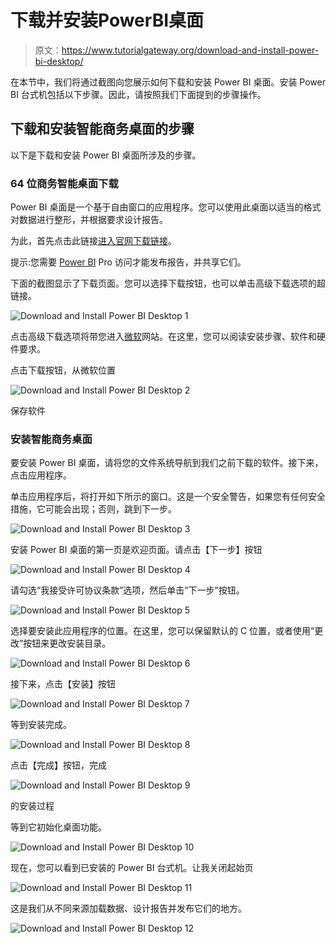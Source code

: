 # 下载并安装PowerBI桌面

> 原文：<https://www.tutorialgateway.org/download-and-install-power-bi-desktop/>

在本节中，我们将通过截图向您展示如何下载和安装 Power BI 桌面。安装 Power BI 台式机包括以下步骤。因此，请按照我们下面提到的步骤操作。

## 下载和安装智能商务桌面的步骤

以下是下载和安装 Power BI 桌面所涉及的步骤。

### 64 位商务智能桌面下载

Power BI 桌面是一个基于自由窗口的应用程序。您可以使用此桌面以适当的格式对数据进行整形，并根据要求设计报告。

为此，首先点击此链接[进入官网下载链接](https://powerbi.microsoft.com/en-us/downloads/)。

提示:您需要 [Power BI](https://www.tutorialgateway.org/power-bi-tutorial/) Pro 访问才能发布报告，并共享它们。

下面的截图显示了下载页面。您可以选择下载按钮，也可以单击高级下载选项的超链接。

![Download and Install Power BI Desktop 1](img/fb0773bed0acdc3c7f03b4c6140c654c.png)

点击高级下载选项将带您进入[微软](https://www.microsoft.com/en-us/download/details.aspx?id=45331)网站。在这里，您可以阅读安装步骤、软件和硬件要求。

点击下载按钮，从微软位置

![Download and Install Power BI Desktop 2](img/f617e5b81492104a0d62d256e657c994.png)

保存软件

### 安装智能商务桌面

要安装 Power BI 桌面，请将您的文件系统导航到我们之前下载的软件。接下来，点击应用程序。

单击应用程序后，将打开如下所示的窗口。这是一个安全警告，如果您有任何安全措施，它可能会出现；否则，跳到下一步。

![Download and Install Power BI Desktop 3](img/660adc796938175253c471bacf8acb46.png)

安装 Power BI 桌面的第一页是欢迎页面。请点击【下一步】按钮

![Download and Install Power BI Desktop 4](img/615941ffe1ce484f7196da7e2ade60ff.png)

请勾选“我接受许可协议条款”选项，然后单击“下一步”按钮。

![Download and Install Power BI Desktop 5](img/24c8b541e3c294b3e41e70f502f0d0c0.png)

选择要安装此应用程序的位置。在这里，您可以保留默认的 C 位置，或者使用“更改”按钮来更改安装目录。

![Download and Install Power BI Desktop 6](img/2dc3f9e27831b864df1f9c00c2605a31.png)

接下来，点击【安装】按钮

![Download and Install Power BI Desktop 7](img/3f8caf7717b504d143c0a2e793a90c5f.png)

等到安装完成。

![Download and Install Power BI Desktop 8](img/c61576a07d7527169989128789c56fdb.png)

点击【完成】按钮，完成

![Download and Install Power BI Desktop 9](img/8813f6ec1a6ffc3c2d44ad1b26a00779.png)

的安装过程

等到它初始化桌面功能。

![Download and Install Power BI Desktop 10](img/77284c0f095a7536a6085918351b2233.png)

现在，您可以看到已安装的 Power BI 台式机。让我关闭起始页

![Download and Install Power BI Desktop 11](img/ff1b1d7693dfb4f766c48742cf00d316.png)

这是我们从不同来源加载数据、设计报告并发布它们的地方。

![Download and Install Power BI Desktop 12](img/89619835e6d6518962dcdec331925785.png)
